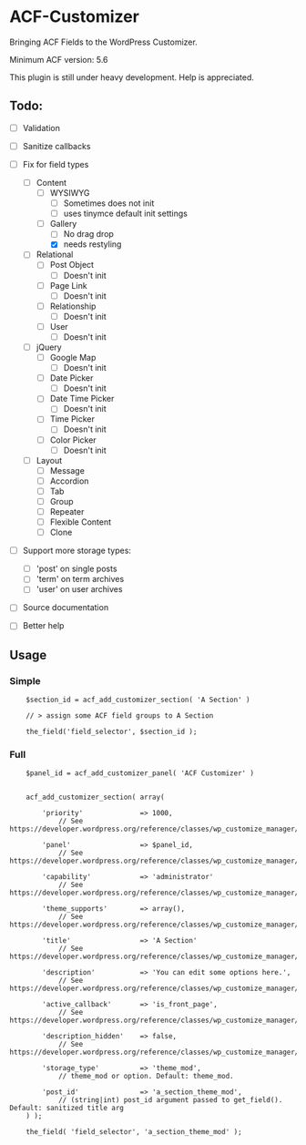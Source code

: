 ACF-Customizer
==============

Bringing ACF Fields to the WordPress Customizer.

Minimum ACF version: 5.6

This plugin is still under heavy development.
Help is appreciated.


Todo:
-----
 - [ ] Validation
 - [ ] Sanitize callbacks
 - [ ] Fix for field types
	 - [ ] Content
		 - [ ] WYSIWYG
			 - [ ] Sometimes does not init
			 - [ ] uses tinymce default init settings
		 - [ ] Gallery
			 - [ ] No drag drop
			 - [x] needs restyling
	 - [ ] Relational
		 - [ ] Post Object
			 - [ ] Doesn't init
		 - [ ] Page Link
			 - [ ] Doesn't init
		 - [ ] Relationship
			 - [ ] Doesn't init
		 - [ ] User
			 - [ ] Doesn't init
	 - [ ] jQuery
		 - [ ] Google Map
			 - [ ] Doesn't init
		 - [ ] Date Picker
			 - [ ] Doesn't init
		 - [ ] Date Time Picker
			 - [ ] Doesn't init
		 - [ ] Time Picker
			 - [ ] Doesn't init
		 - [ ] Color Picker
			 - [ ] Doesn't init
	 - [ ] Layout
		 - [ ] Message
		 - [ ] Accordion
		 - [ ] Tab
		 - [ ] Group
		 - [ ] Repeater
		 - [ ] Flexible Content
		 - [ ] Clone
 - [ ] Support more storage types:
	 - [ ] 'post' on single posts
	 - [ ] 'term' on term archives
	 - [ ] 'user' on user archives
 - [ ] Source documentation
 - [ ] Better help



Usage
-----
### Simple

```
	$section_id = acf_add_customizer_section( 'A Section' )

	// > assign some ACF field groups to A Section

	the_field('field_selector', $section_id );
```

### Full
```
	$panel_id = acf_add_customizer_panel( 'ACF Customizer' )


    acf_add_customizer_section( array(

		'priority'				=> 1000,
			// See https://developer.wordpress.org/reference/classes/wp_customize_manager/add_section/

		'panel'					=> $panel_id,
			// See https://developer.wordpress.org/reference/classes/wp_customize_manager/add_section/

		'capability'			=> 'administrator'
			// See https://developer.wordpress.org/reference/classes/wp_customize_manager/add_section/

		'theme_supports'		=> array(),
			// See https://developer.wordpress.org/reference/classes/wp_customize_manager/add_section/

		'title'					=> 'A Section'
			// See https://developer.wordpress.org/reference/classes/wp_customize_manager/add_section/

		'description'			=> 'You can edit some options here.',
			// See https://developer.wordpress.org/reference/classes/wp_customize_manager/add_section/

		'active_callback'		=> 'is_front_page',
			// See https://developer.wordpress.org/reference/classes/wp_customize_manager/add_section/

		'description_hidden'	=> false,
			// See https://developer.wordpress.org/reference/classes/wp_customize_manager/add_section/

		'storage_type'			=> 'theme_mod',							
			// theme_mod or option. Default: theme_mod.

		'post_id' 				=> 'a_section_theme_mod',				
			// (string|int) post_id argument passed to get_field(). Default: sanitized title arg
	) );

	the_field( 'field_selector', 'a_section_theme_mod' );
```
